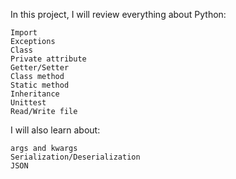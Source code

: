 In this project, I will review everything about Python:

    Import
    Exceptions
    Class
    Private attribute
    Getter/Setter
    Class method
    Static method
    Inheritance
    Unittest
    Read/Write file

I will also learn about:

    args and kwargs
    Serialization/Deserialization
    JSON

